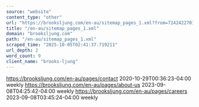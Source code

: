 ```yaml
---
source: "website"
content_type: "other"
url: "https://brooksljung.com/en-au/sitemap_pages_1.xml?from=72424227012&to=93539532996"
title: "/en-au/sitemap_pages_1.xml"
domain: "brooksljung.com"
path: "/en-au/sitemap_pages_1.xml"
scraped_time: "2025-10-05T02:41:37.719211"
url_depth: 2
word_count: 9
client_name: "brooks-ljung"
---
```


https://brooksljung.com/en-au/pages/contact 2020-10-29T00:36:23-04:00 weekly https://brooksljung.com/en-au/pages/about-us 2023-09-08T04:25:42-04:00 weekly https://brooksljung.com/en-au/pages/careers 2023-09-08T03:45:24-04:00 weekly
